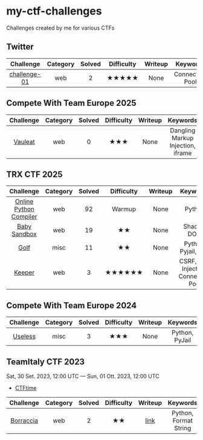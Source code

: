 # my-ctf-challenges
Challenges created by me for various CTFs

## Twitter

|Challenge|Category|Solved|Difficulty|Writeup|Keywords|
|:-:|:-:|:-:|:-:|:-:|:-:|
|[challenge-01](https://github.com/salvatore-abello/web-challenges/tree/main/X/salvatoreabello)|web|2|★★★★★|None|Connection Pool|

## Compete With Team Europe 2025

|Challenge|Category|Solved|Difficulty|Writeup|Keywords|
|:-:|:-:|:-:|:-:|:-:|:-:|
|[Vauleat](CTE%202025/)|web|0|★★★|None|Dangling Markup Injection, iframe|


## TRX CTF 2025

|Challenge|Category|Solved|Difficulty|Writeup|Keywords|
|:-:|:-:|:-:|:-:|:-:|:-:|
|[Online Python Compiler](test/)|web|92|Warmup|None|Python|
|[Baby Sandbox](test/)|web|19|★★|None|Shadow DOM|
|[Golf](test/)|misc|11|★★|None|Python, Pyjail, Golf|
|[Keeper](test/)|web|3|★★★★★★|None|CSRF, CSS Injection, Connection Pool|

## Compete With Team Europe 2024

|Challenge|Category|Solved|Difficulty|Writeup|Keywords|
|:-:|:-:|:-:|:-:|:-:|:-:|
|[Useless](CTE%202024/)|misc|3|★★★|None|Python, PyJail|


## TeamItaly CTF 2023

Sat, 30 Set. 2023, 12:00 UTC — Sun, 01 Ott. 2023, 12:00 UTC

- [CTFtime](https://ctftime.org/event/2088/)

|Challenge|Category|Solved|Difficulty|Writeup|Keywords|
|:-:|:-:|:-:|:-:|:-:|:-:|
|[Borraccia](TeamItaly%20CTF%202023/Borraccia)|web|2|★★|[link](https://ctftime.org/writeup/37965)|Python, Format String|
